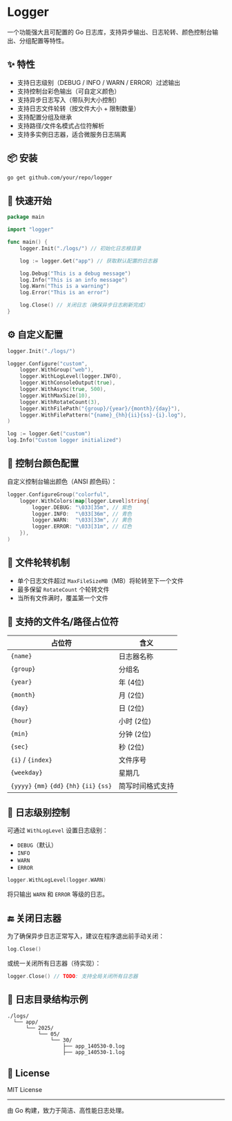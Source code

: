 
# Logger

一个功能强大且可配置的 Go 日志库，支持异步输出、日志轮转、颜色控制台输出、分组配置等特性。

## ✨ 特性

- 支持日志级别（DEBUG / INFO / WARN / ERROR）过滤输出
- 支持控制台彩色输出（可自定义颜色）
- 支持异步日志写入（带队列大小控制）
- 支持日志文件轮转（按文件大小 + 限制数量）
- 支持配置分组及继承
- 支持路径/文件名模式占位符解析
- 支持多实例日志器，适合微服务日志隔离

## 📦 安装

```bash
go get github.com/your/repo/logger
```

## 🚀 快速开始

```go
package main

import "logger"

func main() {
    logger.Init("./logs/") // 初始化日志根目录

    log := logger.Get("app") // 获取默认配置的日志器

    log.Debug("This is a debug message")
    log.Info("This is an info message")
    log.Warn("This is a warning")
    log.Error("This is an error")

    log.Close() // 关闭日志（确保异步日志刷新完成）
}
```

## ⚙️ 自定义配置

```go
logger.Init("./logs/")

logger.Configure("custom", 
    logger.WithGroup("web"),
    logger.WithLogLevel(logger.INFO),
    logger.WithConsoleOutput(true),
    logger.WithAsync(true, 500),
    logger.WithMaxSize(10),
    logger.WithRotateCount(3),
    logger.WithFilePath("{group}/{year}/{month}/{day}"),
    logger.WithFilePattern("{name}_{hh}{ii}{ss}-{i}.log"),
)

log := logger.Get("custom")
log.Info("Custom logger initialized")
```

## 🎨 控制台颜色配置

自定义控制台输出颜色（ANSI 颜色码）：

```go
logger.ConfigureGroup("colorful",
    logger.WithColors(map[logger.Level]string{
        logger.DEBUG: "\033[35m", // 紫色
        logger.INFO:  "\033[36m", // 青色
        logger.WARN:  "\033[33m", // 黄色
        logger.ERROR: "\033[31m", // 红色
    }),
)
```

## 🔁 文件轮转机制

- 单个日志文件超过 `MaxFileSizeMB`（MB）将轮转至下一个文件
- 最多保留 `RotateCount` 个轮转文件
- 当所有文件满时，覆盖第一个文件

## 🧰 支持的文件名/路径占位符

| 占位符       | 含义         |
|--------------|--------------|
| `{name}`     | 日志器名称    |
| `{group}`    | 分组名        |
| `{year}`     | 年 (4位)      |
| `{month}`    | 月 (2位)      |
| `{day}`      | 日 (2位)      |
| `{hour}`     | 小时 (2位)    |
| `{min}`      | 分钟 (2位)    |
| `{sec}`      | 秒 (2位)      |
| `{i}` / `{index}` | 文件序号    |
| `{weekday}`  | 星期几        |
| `{yyyy}` `{mm}` `{dd}` `{hh}` `{ii}` `{ss}` | 简写时间格式支持 |

## 🧪 日志级别控制

可通过 `WithLogLevel` 设置日志级别：

- `DEBUG`（默认）
- `INFO`
- `WARN`
- `ERROR`

```go
logger.WithLogLevel(logger.WARN)
```

将只输出 `WARN` 和 `ERROR` 等级的日志。

## 🔚 关闭日志器

为了确保异步日志正常写入，建议在程序退出前手动关闭：

```go
log.Close()
```

或统一关闭所有日志器（待实现）：

```go
logger.Close() // TODO: 支持全局关闭所有日志器
```

## 📁 日志目录结构示例

```text
./logs/
  └── app/
      └── 2025/
          └── 05/
              └── 30/
                  ├── app_140530-0.log
                  ├── app_140530-1.log
```

## 📜 License

MIT License

---

由 Go 构建，致力于简洁、高性能日志处理。
